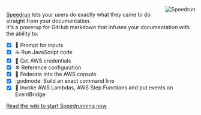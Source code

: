<img alt="Speedrun" src="https://speedrun.nobackspacecrew.com/images/speedrun.png" align="right">

[Speedrun](https://github.com/No-Backspace-Crew/Speedrun/wiki) lets your users do exactly what they came to do straight from your documentation.  
It's a powerup for GitHub markdown that infuses your documentation with the ability to:

- [x] 💅 Prompt for inputs
- [x] ☕ Run JavaScript code
- [x] 🔑 Get AWS credentials
- [x] ⚙️ Reference configuration
- [x] 🚀 Federate into the AWS console
- [x] :godmode: Build an exact command line
- [x] 🐎 Invoke AWS Lambdas, AWS Step Functions and put events on EventBridge

[Read the wiki to start Speedrunning now](https://github.com/No-Backspace-Crew/Speedrun/wiki/Getting-Started)
